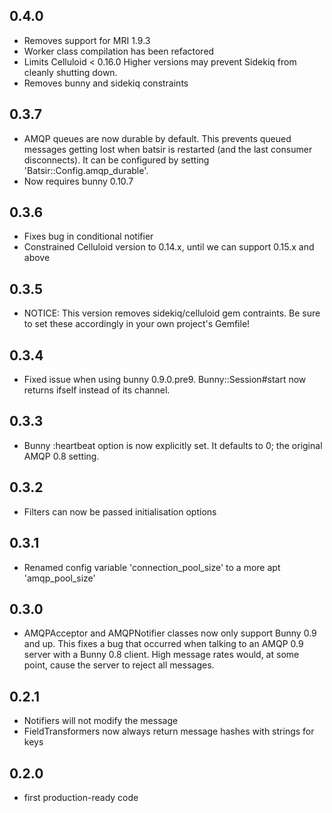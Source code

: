 0.4.0
-----------
- Removes support for MRI 1.9.3
- Worker class compilation has been refactored
- Limits Celluloid < 0.16.0
  Higher versions may prevent Sidekiq from cleanly shutting down.
- Removes bunny and sidekiq constraints


0.3.7
-----------
- AMQP queues are now durable by default.
  This prevents queued messages getting lost when batsir is restarted (and the last consumer disconnects). It can be configured by setting 'Batsir::Config.amqp_durable'.
- Now requires bunny 0.10.7


0.3.6
-----------
- Fixes bug in conditional notifier
- Constrained Celluloid version to 0.14.x, until we can support 0.15.x and above


0.3.5
-----------
- NOTICE: This version removes sidekiq/celluloid gem contraints. Be sure to set these accordingly in your own project's Gemfile!


0.3.4
-----------
- Fixed issue when using bunny 0.9.0.pre9. Bunny::Session#start now returns ifself instead of its channel.


0.3.3
-----------
- Bunny :heartbeat option is now explicitly set. It defaults to 0; the original AMQP 0.8 setting.


0.3.2
-----------
- Filters can now be passed initialisation options


0.3.1
-----------
- Renamed config variable 'connection_pool_size' to a more apt 'amqp_pool_size'


0.3.0
-----------
- AMQPAcceptor and AMQPNotifier classes now only support Bunny 0.9 and up.
  This fixes a bug that occurred when talking to an AMQP 0.9 server with a Bunny 0.8 client.
  High message rates would, at some point, cause the server to reject all messages.


0.2.1
-----------
- Notifiers will not modify the message
- FieldTransformers now always return message hashes with strings for keys


0.2.0
-----------
- first production-ready code
